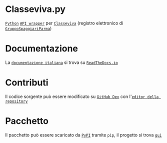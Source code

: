 # Classeviva.py
[`Python`](https://python.org) [`API wrapper`](https://rapidapi.com/blog/api-glossary/api-wrapper/) per [`Classeviva`](https://web.spaggiari.eu/) (registro elettronico di [`GruppoSpaggiariParma`](https://web.spaggiari.eu/www/app/default/index.php))

# Documentazione
La [`documentazione italiana`](https://readthedocs.org/projects/classeviva/) si trova su [`ReadTheDocs.io`](https://readthedocs.org)

# Contributi
Il codice sorgente può essere modificato su [`GitHub Dev`](https://github.dev) con l'[`editor della repository`](https://github.dev/Lioydiano/Classeviva)

# Pacchetto
Il pacchetto può essere scaricato da [`PyPI`](https://pypi.org) tramite `pip`, il progetto si trova [`qui`](https://pypi.org/project/Classeviva.py/)
